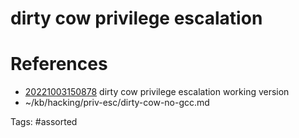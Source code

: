 # dirty cow privilege escalation

# References
- [20221003150878](/zet/20221003150878/) dirty cow privilege escalation working version
- ~/kb/hacking/priv-esc/dirty-cow-no-gcc.md

Tags:
    #assorted

